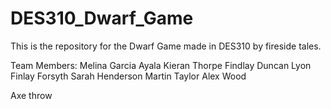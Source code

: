 # DES310_Dwarf_Game
This is the repository for the Dwarf Game made in DES310 by fireside tales.

Team Members:
Melina Garcia Ayala
Kieran Thorpe
Findlay Duncan Lyon
Finlay Forsyth
Sarah Henderson
Martin Taylor
Alex Wood

Axe throw
